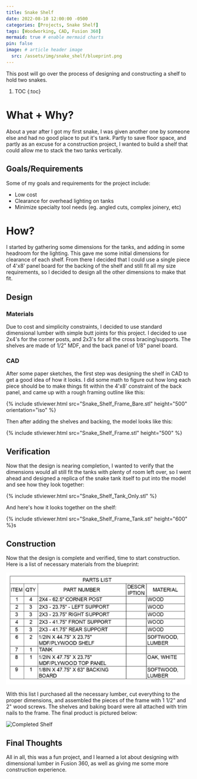```yaml
---
title: Snake Shelf
date: 2022-08-10 12:00:00 -0500
categories: [Projects, Snake Shelf]
tags: [Woodworking, CAD, Fusion 360]
mermaid: true # enable mermaid charts
pin: false
image: # article header image
  src: /assets/img/snake_shelf/blueprint.png
---
```


This post will go over the process of designing and constructing a shelf to hold two snakes.

1. TOC
{:toc}

# What + Why?
About a year after I got my first snake, I was given another one by someone else and had no good place to put it's tank. Partly to save floor space, and partly as an excuse for a construction project, I wanted to build a shelf that could allow me to stack the two tanks vertically.

## Goals/Requirements
Some of my goals and requirements for the project include:
- Low cost
- Clearance for overhead lighting on tanks
- Minimize specialty tool needs (eg. angled cuts, complex joinery, etc)

# How?
I started by gathering some dimensions for the tanks, and adding in some headroom for the lighting. This gave me some initial dimensions for clearance of each shelf. From there I decided that I could use a single piece of 4'x8' panel board for the backing of the shelf and still fit all my size requirements, so I decided to design all the other dimensions to make that fit.

## Design

### Materials
Due to cost and simplicity constraints, I decided to use standard dimensional lumber with simple butt joints for this project. I decided to use 2x4's for the corner posts, and 2x3's for all the cross bracing/supports. The shelves are made of 1/2" MDF, and the back panel of 1/8" panel board.

### CAD
After some paper sketches, the first step was designing the shelf in CAD to get a good idea of how it looks. I did some math to figure out how long each piece should be to make things fit within the 4'x8' constraint of the back panel, and came up with a rough framing outline like this:

{% include stlviewer.html src="Snake_Shelf_Frame_Bare.stl" height="500" orientation="iso" %}

Then after adding the shelves and backing, the model looks like this:

{% include stlviewer.html src="Snake_Shelf_Frame.stl" height="500" %}

## Verification
Now that the design is nearing completion, I wanted to verify that the dimensions would all still fit the tanks with plenty of room left over, so I went ahead and designed a replica of the snake tank itself to put into the model and see how they look together:

{% include stlviewer.html src="Snake_Shelf_Tank_Only.stl" %}

And here's how it looks together on the shelf:

{% include stlviewer.html src="Snake_Shelf_Frame_Tank.stl" height="600" %}s

## Construction
Now that the design is complete and verified, time to start construction. Here is a list of necessary materials from the blueprint:

![Parts List](/assets/img/snake_shelf/parts_list.png)

With this list I purchased all the necessary lumber, cut everything to the proper dimensions, and assembled the pieces of the frame with 1 1/2" and 2" wood screws. The shelves and baking board were all attached with trim nails to the frame. The final product is pictured below:

![Completed Shelf](/assets/img/humidifier/header-main.png)


## Final Thoughts
All in all, this was a fun project, and I learned a lot about designing with dimensional lumber in Fusion 360, as well as giving me some more construction experience.